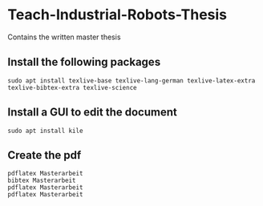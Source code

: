 # Teach-Industrial-Robots-Thesis
Contains the written master thesis

## Install the following packages
```console
sudo apt install texlive-base texlive-lang-german texlive-latex-extra texlive-bibtex-extra texlive-science
```

## Install a GUI to edit the document
```console
sudo apt install kile
```

## Create the pdf
```console
pdflatex Masterarbeit
bibtex Masterarbeit
pdflatex Masterarbeit
pdflatex Masterarbeit
```
